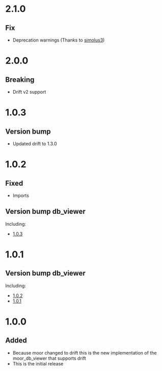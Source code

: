 # 2.1.0
## Fix
- Deprecation warnings (Thanks to [simolus3](https://github.com/simolus3))

# 2.0.0
## Breaking
- Drift v2 support

# 1.0.3
## Version bump
- Updated drift to 1.3.0

# 1.0.2
## Fixed
- Imports
## Version bump db_viewer
Including:
- [1.0.3](https://pub.dev/packages/db_viewer/changelog#103---08-02-2022)

# 1.0.1
## Version bump db_viewer
Including:
- [1.0.2](https://pub.dev/packages/db_viewer/changelog#102---08-02-2022)
- [1.0.1](https://pub.dev/packages/db_viewer/changelog#101---08-02-2022)

# 1.0.0
## Added
- Because moor changed to drift this is the new implementation of the moor_db_viewer that supports drift
- This is the initial release